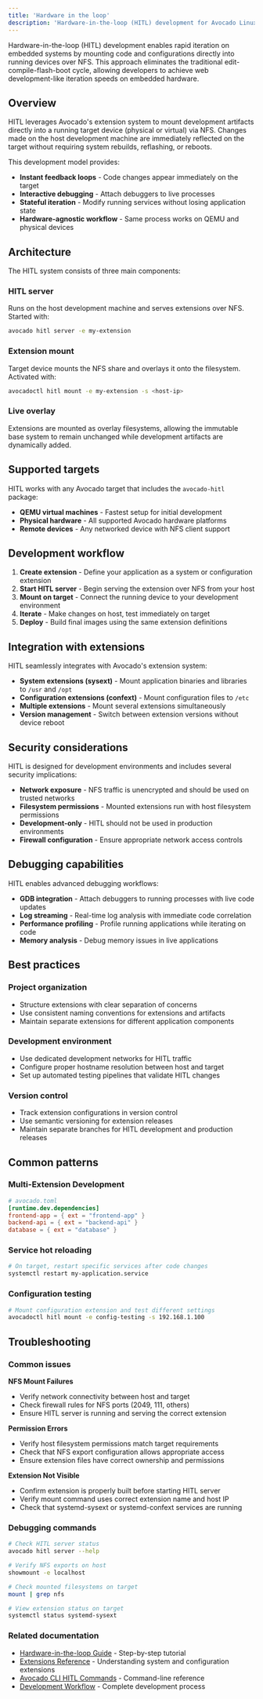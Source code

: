 ```yaml
---
title: 'Hardware in the loop'
description: 'Hardware-in-the-loop (HITL) development for Avocado Linux - mount code directly into running devices via NFS for instant iteration and debugging.'
---
```


Hardware-in-the-loop (HITL) development enables rapid iteration on embedded systems by mounting code and configurations directly into running devices over NFS. This approach eliminates the traditional edit-compile-flash-boot cycle, allowing developers to achieve web development-like iteration speeds on embedded hardware.

## Overview

HITL leverages Avocado's extension system to mount development artifacts directly into a running target device (physical or virtual) via NFS. Changes made on the host development machine are immediately reflected on the target without requiring system rebuilds, reflashing, or reboots.

This development model provides:

- **Instant feedback loops** - Code changes appear immediately on the target
- **Interactive debugging** - Attach debuggers to live processes
- **Stateful iteration** - Modify running services without losing application state
- **Hardware-agnostic workflow** - Same process works on QEMU and physical devices

## Architecture

The HITL system consists of three main components:

### HITL server

Runs on the host development machine and serves extensions over NFS. Started with:

```bash
avocado hitl server -e my-extension
```

### Extension mount

Target device mounts the NFS share and overlays it onto the filesystem. Activated with:

```bash
avocadoctl hitl mount -e my-extension -s <host-ip>
```

### Live overlay

Extensions are mounted as overlay filesystems, allowing the immutable base system to remain unchanged while development artifacts are dynamically added.

## Supported targets

HITL works with any Avocado target that includes the `avocado-hitl` package:

- **QEMU virtual machines** - Fastest setup for initial development
- **Physical hardware** - All supported Avocado hardware platforms
- **Remote devices** - Any networked device with NFS client support

## Development workflow

1. **Create extension** - Define your application as a system or configuration extension
2. **Start HITL server** - Begin serving the extension over NFS from your host
3. **Mount on target** - Connect the running device to your development environment
4. **Iterate** - Make changes on host, test immediately on target
5. **Deploy** - Build final images using the same extension definitions

## Integration with extensions

HITL seamlessly integrates with Avocado's extension system:

- **System extensions (sysext)** - Mount application binaries and libraries to `/usr` and `/opt`
- **Configuration extensions (confext)** - Mount configuration files to `/etc`
- **Multiple extensions** - Mount several extensions simultaneously
- **Version management** - Switch between extension versions without device reboot

## Security considerations

HITL is designed for development environments and includes several security implications:

- **Network exposure** - NFS traffic is unencrypted and should be used on trusted networks
- **Filesystem permissions** - Mounted extensions run with host filesystem permissions
- **Development-only** - HITL should not be used in production environments
- **Firewall configuration** - Ensure appropriate network access controls

## Debugging capabilities

HITL enables advanced debugging workflows:

- **GDB integration** - Attach debuggers to running processes with live code updates
- **Log streaming** - Real-time log analysis with immediate code correlation
- **Performance profiling** - Profile running applications while iterating on code
- **Memory analysis** - Debug memory issues in live applications

## Best practices

### Project organization

- Structure extensions with clear separation of concerns
- Use consistent naming conventions for extensions and artifacts
- Maintain separate extensions for different application components

### Development environment

- Use dedicated development networks for HITL traffic
- Configure proper hostname resolution between host and target
- Set up automated testing pipelines that validate HITL changes

### Version control

- Track extension configurations in version control
- Use semantic versioning for extension releases
- Maintain separate branches for HITL development and production releases

## Common patterns

### Multi-Extension Development

```toml
# avocado.toml
[runtime.dev.dependencies]
frontend-app = { ext = "frontend-app" }
backend-api = { ext = "backend-api" }
database = { ext = "database" }
```

### Service hot reloading

```bash
# On target, restart specific services after code changes
systemctl restart my-application.service
```

### Configuration testing

```bash
# Mount configuration extension and test different settings
avocadoctl hitl mount -e config-testing -s 192.168.1.100
```

## Troubleshooting

### Common issues

**NFS Mount Failures**

- Verify network connectivity between host and target
- Check firewall rules for NFS ports (2049, 111, others)
- Ensure HITL server is running and serving the correct extension

**Permission Errors**

- Verify host filesystem permissions match target requirements
- Check that NFS export configuration allows appropriate access
- Ensure extension files have correct ownership and permissions

**Extension Not Visible**

- Confirm extension is properly built before starting HITL server
- Verify mount command uses correct extension name and host IP
- Check that systemd-sysext or systemd-confext services are running

### Debugging commands

```bash
# Check HITL server status
avocado hitl server --help

# Verify NFS exports on host
showmount -e localhost

# Check mounted filesystems on target
mount | grep nfs

# View extension status on target
systemctl status systemd-sysext
```

### Related documentation

- [Hardware-in-the-loop Guide](../guides/hardware-in-the-loop) - Step-by-step tutorial
- [Extensions Reference](./extensions) - Understanding system and configuration extensions
- [Avocado CLI HITL Commands](../tools/avocado-cli/commands/hitl/server) - Command-line reference
- [Development Workflow](../guides/getting-started) - Complete development process
